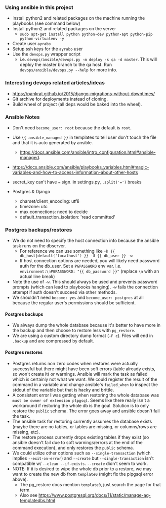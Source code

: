 ### Using ansible in this project
* Install python2 and related packages on the machine running the playbooks (see command below)
* Install python2 and related packages on the server
    * `sudo apt-get install python python-dev python-apt python-pip python-virtualenv -y`
* Create user `ayrabo`
* Setup ssh keys for the `ayrabo` user
* Use the `devops.py` wrapper script
    * i.e. `devops/ansible/devops.py -m deploy -s qa -d master`. This will deploy the master branch to the qa host. Run `devops/ansible/devops.py --help` for more info.

### Interesting devops related articles/ideas
* https://pankrat.github.io/2015/django-migrations-without-downtimes/
* Git archive for deployments instead of cloning.
* Build wheel of project (all deps would be baked into the wheel).

### Ansible Notes
* Don't need `become_user: root` because the default is `root`.
* Use `{{ ansible_managed }}` in templates to tell user don't touch the file and that it is auto generated by ansible.
    * https://docs.ansible.com/ansible/intro_configuration.html#ansible-managed.
* https://docs.ansible.com/ansible/playbooks_variables.html#magic-variables-and-how-to-access-information-about-other-hosts
* secret_key can't have `=` sign. in settings.py, `.split('=')` breaks

* Postgres & Django
    * charset/client_encoding: utf8
    * timezone: utc
    * max connections: need to decide
    * default_transaction_isolation: 'read committed'

### Postgres backups/restores
* We do not need to specify the host connection info because the ansible task runs on the dbserver.
    * For reference we can use something like `-h {{ db_host|default('localhost') }} -U {{ db_user }} -w`
    * If host connection options are needed, you will likely need password auth for the db_user. Set a `PGPASSWORD` env var. i.e. `environment:\nPGPASSWORD: "{{ db_password }}"` (replace `\n` with an actual line break)
* Note the use of `-w`. This should always be used and prevents password prompts (which can lead to playbooks hanging). `-w` fails the connection attempt if auth doesn't succeed via other methods.
* We shouldn't need `become: yes` and `become_user: postgres` at all because the regular user's permissions should be sufficient.
#### Postgres backups
* We always dump the whole database because it's better to have more in the backup and then choose to restore less with `pg_restore`.
* We are using a custom directory dump format (`-F c`). Files will end in `.backup` and are compressed by default.

#### Postgres restores
* Postgres returns non zero codes when restores were actually successful but there might have been soft errors (table already exists, so won't create it) or warnings. Ansible will mark the task as failed which is certainly not what we want. We could register the result of the command in a variable and change ansible's `failed_when` to inspect the stdout of the variable but that is hacky and brittle.
* A consistent error I was getting when restoring the whole database was `must be owner of extension plpgsql`. Seems like there really isn't a workaround if restoring the whole db is the goal. Solution is to only restore the `public` schema. The error goes away and ansible doesn't fail the task.
* The ansible task for restoring currently assumes the database exists (maybe there are no tables, or tables are missing, or columns/rows are missing, etc).
* The restore process currently drops existing tables if they exist (so ansible doesn't fail due to soft warnings/errors at the end of the command execution), and only restores the `public` schema.
* We could utilize other options such as `--single-transaction` (which implies `--exit-on-error`) and `--create` but `--single-transaction` isn't compatible w/ `--clean --if-exists`. `--create` didn't seem to work.
* NOTE: If it is desired to wipe the whole db prior to a restore, we may want to create the new db from `template0` (might fix the plpgsql error above).
    * The pg_restore docs mention `template0`, just search the page for that term.
    * Also see https://www.postgresql.org/docs/11/static/manage-ag-templatedbs.html
